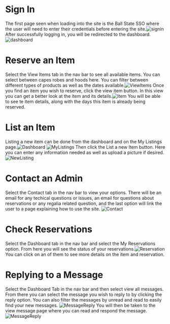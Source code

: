 # Sign In
The first page seen when loading into the site is the Ball State SSO where the user will need to enter their credentials before entering the site.![signin](UserImages/userImg/sso.png) After successfully logging in, you will be redirected to the dashboard.![dashboard](UserImages/iteration5/dash.png)
# Reserve an Item
Select the View Items tab in the nav bar to see all available items. You can select between capes robes and hoods here. You can filter between different types of products as well as the dates available.![ViewItems](UserImages/iteration5/browse.png) Once you find an item you wish to reserve, click the view item button. In this view you can get a better look at the item and its details.![Item](UserImages/iteration5/viewItem.png) You will be able to see te item details, along with the days this item is already being reserved.
# List an Item
Listing a new item can be done from the dashboard and on the My Listings page.![Dashboard](UserImages/iteration5/dash.png) ![MyListings](UserImages/userImg/myListings.PNG) Then click the List a new Item button. Here you can enter any information needed as well as upload a picture if desired.![NewListing](UserImages/iteration5/add.png)
# Contact an Admin
Select the Contact tab in the nav bar to view your options. There will be an email for any techical questions or issues, an email for questions about reservations or any regalia related question, and the last option will link the user to a page explaining how to use the site. ![Contact](UserImages/iteration5/contact.png)
# Check Reservations
Select the Dashboard tab in the nav bar and select the My Reservations option. From here you will see the status of your reservations.![Reservation](UserImages/iteration5/myReservations.PNG) You can click on an of them to see more details on the item and reservation.
# Replying to a Message
Select the Dashboard Tab in the nav bar and then select view all messages. From there you can select the message you wish to reply to by clicking the reply option. You can also filter the messages by unread and read to easily find your new messages. ![MessageReply](UserImages/iteration5/messages.png) You will then be taken to the view message page where you can read and respond the message.
![MessageReply](UserImages/iteration5/reply.png)
